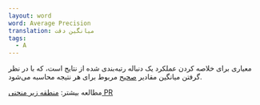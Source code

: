 ```yaml
---
layout: word
word: Average Precision
translation: میانگین دقت
tags:
  - A
---
```

معیاری برای خلاصه کردن عملکرد یک دنباله‌ رتبه‌بندی شده از نتایج است، که با در نظر گرفتن میانگین مقادیر [صحیح](https://developers.google.com/machine-learning/glossary#precision) مربوط برای هر نتیجه محاسبه می‌شود.

مطالعه بیشتر: [منطقه زیر منحنی PR ](/A/area_under_the_pr_curve)